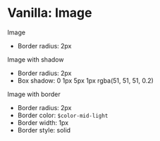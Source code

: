 # Vanilla: Image

Image
- Border radius: 2px

Image with shadow
- Border radius: 2px
- Box shadow: 0 1px 5px 1px rgba(51, 51, 51, 0.2)

Image with border
- Border radius: 2px
- Border color: `$color-mid-light`
- Border width: 1px
- Border style: solid